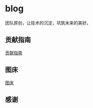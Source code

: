 # blog
团队原创，让技术的沉淀，巩筑未来的美好。

## 贡献指南

[贡献指南](https://github.com/retech-fe/blog/blob/develop/Contribution.md)

## 图床

[图床](https://github.com/retech-fe/blog/blob/develop/ImageUpload.md)

## 感谢

